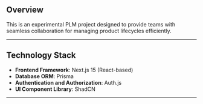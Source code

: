 ## Overview

This is an experimental PLM project designed to provide teams with seamless collaboration for managing product lifecycles efficiently. 

---

## Technology Stack  
- **Frontend Framework**: Next.js 15 (React-based)  
- **Database ORM**: Prisma  
- **Authentication and Authorization**: Auth.js  
- **UI Component Library**: ShadCN  

---